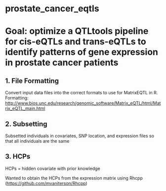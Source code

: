 # prostate_cancer_eqtls

# Goal: optimize a QTLtools pipeline for cis-eQTLs and trans-eQTLs to identify patterns of gene expression in prostate cancer patients


## 1. File Formatting

Convert input data files into the correct formats to use for MatrixEQTL in R. Formatting: http://www.bios.unc.edu/research/genomic_software/Matrix_eQTL/html/Matrix_eQTL_main.html

## 2. Subsetting

Subsetted individuals in covariates, SNP location, and expression files so that all individuals are the same 

## 3. HCPs

HCPs = hidden covariate with prior knowledge

Wanted to obtain the HCPs from the expression matrix using Rhcpp (https://github.com/mvaniterson/Rhcpp)
